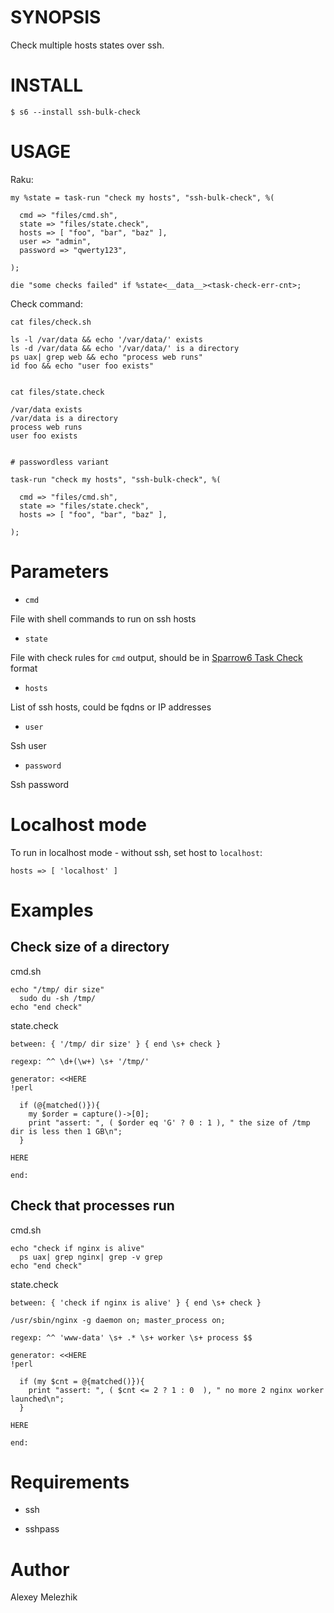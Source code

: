 # SYNOPSIS

Check multiple hosts states over ssh.

# INSTALL

    $ s6 --install ssh-bulk-check

# USAGE

Raku:

    my %state = task-run "check my hosts", "ssh-bulk-check", %(

      cmd => "files/cmd.sh",
      state => "files/state.check",
      hosts => [ "foo", "bar", "baz" ],
      user => "admin",
      password => "qwerty123",

    );

    die "some checks failed" if %state<__data__><task-check-err-cnt>;

Check command:

    cat files/check.sh

    ls -l /var/data && echo '/var/data/' exists
    ls -d /var/data && echo '/var/data/' is a directory
    ps uax| grep web && echo "process web runs"
    id foo && echo "user foo exists"


    cat files/state.check

    /var/data exists
    /var/data is a directory
    process web runs
    user foo exists


    # passwordless variant

    task-run "check my hosts", "ssh-bulk-check", %(

      cmd => "files/cmd.sh",
      state => "files/state.check",
      hosts => [ "foo", "bar", "baz" ],

    );

# Parameters

* `cmd`

File with shell commands to run on ssh hosts

* `state`

File with check rules for `cmd` output, should be in [Sparrow6 Task Check](https://github.com/melezhik/Sparrow6/blob/master/documentation/taskchecks.md) format

*  `hosts`

List of ssh hosts, could be fqdns or IP addresses

* `user`

Ssh user

* `password`

Ssh password

# Localhost mode

To run in localhost mode - without ssh, set host to `localhost`:

    hosts => [ 'localhost' ]

# Examples

## Check size of a directory

cmd.sh

    echo "/tmp/ dir size"
      sudo du -sh /tmp/
    echo "end check"

state.check

    between: { '/tmp/ dir size' } { end \s+ check }
    
    regexp: ^^ \d+(\w+) \s+ '/tmp/'
    
    generator: <<HERE
    !perl
    
      if (@{matched()}){
        my $order = capture()->[0];
        print "assert: ", ( $order eq 'G' ? 0 : 1 ), " the size of /tmp dir is less then 1 GB\n";
      }
    
    HERE
    
    end:    

## Check that processes run 

cmd.sh

    echo "check if nginx is alive"
      ps uax| grep nginx| grep -v grep
    echo "end check"
    
state.check

    between: { 'check if nginx is alive' } { end \s+ check }
    
    /usr/sbin/nginx -g daemon on; master_process on;
    
    regexp: ^^ 'www-data' \s+ .* \s+ worker \s+ process $$
    
    generator: <<HERE
    !perl
    
      if (my $cnt = @{matched()}){
        print "assert: ", ( $cnt <= 2 ? 1 : 0  ), " no more 2 nginx worker launched\n";
      }
    
    HERE
    
    end:
    
# Requirements

* ssh

* sshpass

# Author

Alexey Melezhik
